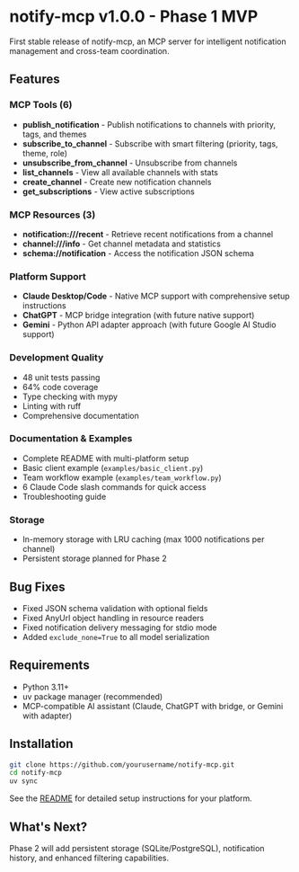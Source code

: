 # notify-mcp v1.0.0 - Phase 1 MVP

First stable release of notify-mcp, an MCP server for intelligent notification management and cross-team coordination.

## Features

### MCP Tools (6)
- **publish_notification** - Publish notifications to channels with priority, tags, and themes
- **subscribe_to_channel** - Subscribe with smart filtering (priority, tags, theme, role)
- **unsubscribe_from_channel** - Unsubscribe from channels
- **list_channels** - View all available channels with stats
- **create_channel** - Create new notification channels
- **get_subscriptions** - View active subscriptions

### MCP Resources (3)
- **notification://<channel>/recent** - Retrieve recent notifications from a channel
- **channel://<channel>/info** - Get channel metadata and statistics
- **schema://notification** - Access the notification JSON schema

### Platform Support
- **Claude Desktop/Code** - Native MCP support with comprehensive setup instructions
- **ChatGPT** - MCP bridge integration (with future native support)
- **Gemini** - Python API adapter approach (with future Google AI Studio support)

### Development Quality
- 48 unit tests passing
- 64% code coverage
- Type checking with mypy
- Linting with ruff
- Comprehensive documentation

### Documentation & Examples
- Complete README with multi-platform setup
- Basic client example (`examples/basic_client.py`)
- Team workflow example (`examples/team_workflow.py`)
- 6 Claude Code slash commands for quick access
- Troubleshooting guide

### Storage
- In-memory storage with LRU caching (max 1000 notifications per channel)
- Persistent storage planned for Phase 2

## Bug Fixes
- Fixed JSON schema validation with optional fields
- Fixed AnyUrl object handling in resource readers
- Fixed notification delivery messaging for stdio mode
- Added `exclude_none=True` to all model serialization

## Requirements
- Python 3.11+
- uv package manager (recommended)
- MCP-compatible AI assistant (Claude, ChatGPT with bridge, or Gemini with adapter)

## Installation

```bash
git clone https://github.com/yourusername/notify-mcp.git
cd notify-mcp
uv sync
```

See the [README](README.md) for detailed setup instructions for your platform.

## What's Next?
Phase 2 will add persistent storage (SQLite/PostgreSQL), notification history, and enhanced filtering capabilities.
